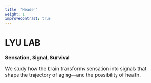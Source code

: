 ```yaml
---
title: "Header"
weight: 1
improvecontrast: true
---
```


# LYU LAB

### Sensation, Signal, Survival

<p style="font-size:16px; align="center">We study how the brain transforms sensation into signals that shape the trajectory of aging—and the possibility of health.</p>
